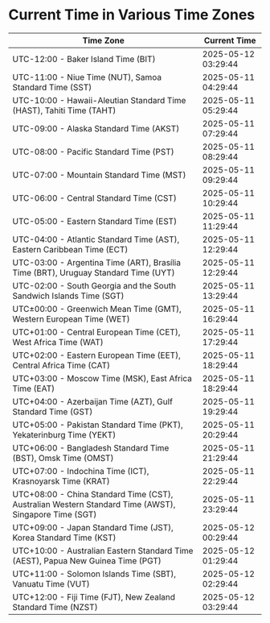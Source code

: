 # Current Time in Various Time Zones

| Time Zone | Current Time |
|-----------|--------------|
| UTC-12:00 - Baker Island Time (BIT) | 2025-05-12 03:29:44 |
| UTC-11:00 - Niue Time (NUT), Samoa Standard Time (SST) | 2025-05-11 04:29:44 |
| UTC-10:00 - Hawaii-Aleutian Standard Time (HAST), Tahiti Time (TAHT) | 2025-05-11 05:29:44 |
| UTC-09:00 - Alaska Standard Time (AKST) | 2025-05-11 07:29:44 |
| UTC-08:00 - Pacific Standard Time (PST) | 2025-05-11 08:29:44 |
| UTC-07:00 - Mountain Standard Time (MST) | 2025-05-11 09:29:44 |
| UTC-06:00 - Central Standard Time (CST) | 2025-05-11 10:29:44 |
| UTC-05:00 - Eastern Standard Time (EST) | 2025-05-11 11:29:44 |
| UTC-04:00 - Atlantic Standard Time (AST), Eastern Caribbean Time (ECT) | 2025-05-11 12:29:44 |
| UTC-03:00 - Argentina Time (ART), Brasília Time (BRT), Uruguay Standard Time (UYT) | 2025-05-11 12:29:44 |
| UTC-02:00 - South Georgia and the South Sandwich Islands Time (SGT) | 2025-05-11 13:29:44 |
| UTC±00:00 - Greenwich Mean Time (GMT), Western European Time (WET) | 2025-05-11 16:29:44 |
| UTC+01:00 - Central European Time (CET), West Africa Time (WAT) | 2025-05-11 17:29:44 |
| UTC+02:00 - Eastern European Time (EET), Central Africa Time (CAT) | 2025-05-11 18:29:44 |
| UTC+03:00 - Moscow Time (MSK), East Africa Time (EAT) | 2025-05-11 18:29:44 |
| UTC+04:00 - Azerbaijan Time (AZT), Gulf Standard Time (GST) | 2025-05-11 19:29:44 |
| UTC+05:00 - Pakistan Standard Time (PKT), Yekaterinburg Time (YEKT) | 2025-05-11 20:29:44 |
| UTC+06:00 - Bangladesh Standard Time (BST), Omsk Time (OMST) | 2025-05-11 21:29:44 |
| UTC+07:00 - Indochina Time (ICT), Krasnoyarsk Time (KRAT) | 2025-05-11 22:29:44 |
| UTC+08:00 - China Standard Time (CST), Australian Western Standard Time (AWST), Singapore Time (SGT) | 2025-05-11 23:29:44 |
| UTC+09:00 - Japan Standard Time (JST), Korea Standard Time (KST) | 2025-05-12 00:29:44 |
| UTC+10:00 - Australian Eastern Standard Time (AEST), Papua New Guinea Time (PGT) | 2025-05-12 01:29:44 |
| UTC+11:00 - Solomon Islands Time (SBT), Vanuatu Time (VUT) | 2025-05-12 02:29:44 |
| UTC+12:00 - Fiji Time (FJT), New Zealand Standard Time (NZST) | 2025-05-12 03:29:44 |
